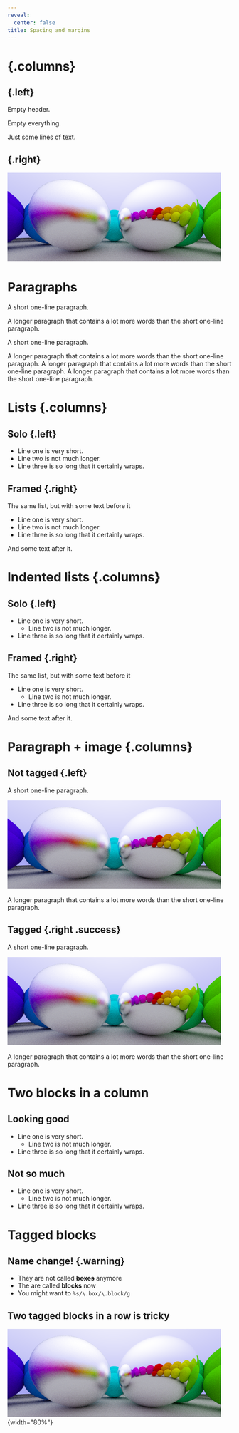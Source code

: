 ```yaml
---
reveal:
  center: false
title: Spacing and margins
---
```


#  {.columns}

##  {.left}

Empty header.

Empty everything.

Just some lines of text.

##  {.right}

![Just an image](include/06-metal.png)

# Paragraphs

A short one-line paragraph.

A longer paragraph that contains a lot more words than the short one-line
paragraph.

A short one-line paragraph.

A longer paragraph that contains a lot more words than the short one-line
paragraph. A longer paragraph that contains a lot more words than the short
one-line paragraph. A longer paragraph that contains a lot more words than the
short one-line paragraph.

# Lists {.columns}

## Solo {.left}

-   Line one is very short.
-   Line two is not much longer.
-   Line three is so long that it certainly wraps.

## Framed {.right}

The same list, but with some text before it

-   Line one is very short.
-   Line two is not much longer.
-   Line three is so long that it certainly wraps.

And some text after it.

# Indented lists {.columns}

## Solo {.left}

-   Line one is very short.
    -   Line two is not much longer.
-   Line three is so long that it certainly wraps.

## Framed {.right}

The same list, but with some text before it

-   Line one is very short.
    -   Line two is not much longer.
-   Line three is so long that it certainly wraps.

And some text after it.

# Paragraph + image {.columns}

## Not tagged {.left}

A short one-line paragraph.

![$e=mc^2$](include/06-metal.png)

A longer paragraph that contains a lot more words than the short one-line
paragraph.

## Tagged {.right .success}

A short one-line paragraph.

![$e=mc^2$](include/06-metal.png)

A longer paragraph that contains a lot more words than the short one-line
paragraph.

# Two blocks in a column

## Looking good

-   Line one is very short.
    -   Line two is not much longer.
-   Line three is so long that it certainly wraps.

## Not so much

-   Line one is very short.
    -   Line two is not much longer.
-   Line three is so long that it certainly wraps.

# Tagged blocks

## Name change! {.warning}

-   They are not called **~~boxes~~** anymore
-   The are called **blocks** now
-   You might want to `%s/\.box/\.block/g`

## Two tagged blocks in a row is tricky

![$e=mc^2$](include/06-metal.png){width="80%"}
